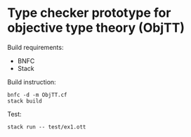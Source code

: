# Type checker prototype for objective type theory (ObjTT)

Build requirements:
- BNFC
- Stack

Build instruction:
```
bnfc -d -m ObjTT.cf
stack build
```

Test:
```
stack run -- test/ex1.ott
```

